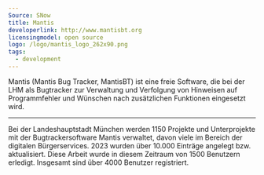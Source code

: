 ```yaml
---
Source: SNow
title: Mantis
developerlink: http://www.mantisbt.org
licensingmodel: open source
logo: /logo/mantis_logo_262x90.png
tags:
  - development
---
```


Mantis (Mantis Bug Tracker, MantisBT) ist eine freie Software, die bei der LHM als Bugtracker zur Verwaltung und Verfolgung von Hinweisen auf Programmfehler und Wünschen nach zusätzlichen Funktionen eingesetzt wird.

---

Bei der Landeshauptstadt München werden 1150 Projekte und Unterprojekte mit der Bugtrackersoftware Mantis verwaltet, davon viele im Bereich der digitalen Bürgerservices.
2023 wurden über 10.000 Einträge angelegt bzw. aktualisiert.
Diese Arbeit wurde in diesem Zeitraum von 1500 Benutzern erledigt.
Insgesamt sind über 4000 Benutzer registriert.
